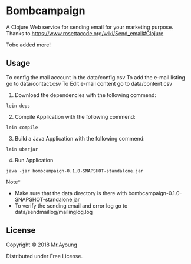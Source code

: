 # Bombcampaign

A Clojure Web service for sending email for your marketing purpose.
Thanks to https://www.rosettacode.org/wiki/Send_email#Clojure

Tobe added more!
## Usage
To config the mail account in the data/config.csv
To add the e-mail listing go to data/contact.csv
To Edit e-mail content go to data/content.csv

1) Download the dependencies with the following commend: 
```
lein deps
```
2) Compile Application with the following commend: 
```
lein compile
```
3) Build a Java Application with the following commend: 
```
lein uberjar
```
4) Run Application
```
java -jar bombcampaign-0.1.0-SNAPSHOT-standalone.jar
```

Note* 
- Make sure that the data directory is there with bombcampaign-0.1.0-SNAPSHOT-standalone.jar
- To verify the sending email and error log go to data/sendmaillog/mailinglog.log

## License

Copyright © 2018 Mr.Ayoung

Distributed under Free License.
